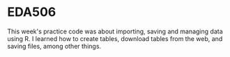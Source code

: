 # EDA506

This week's practice code was about importing, saving and managing data using R. I learned how to create tables, download tables from the web, and saving files, among other things.
